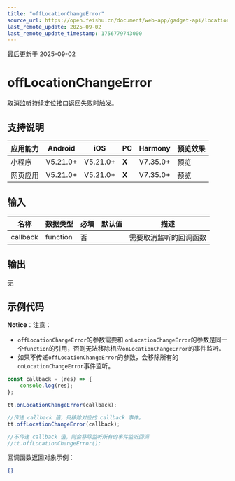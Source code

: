 ```yaml
---
title: "offLocationChangeError"
source_url: https://open.feishu.cn/document/web-app/gadget-api/location/offlocationchangeerror
last_remote_update: 2025-09-02
last_remote_update_timestamp: 1756779743000
---
```

最后更新于 2025-09-02

# offLocationChangeError

取消监听持续定位接口返回失败时触发。

## 支持说明

应用能力 | Android | iOS | PC | Harmony | 预览效果
--- | --- | --- | --- | --- | ---
小程序 | V5.21.0+ | V5.21.0+ | **X** | V7.35.0+ | 预览
网页应用 | V5.21.0+ | V5.21.0+ | **X** | V7.35.0+ | 预览

## 输入

名称 | 数据类型 | 必填 | 默认值 | 描述
--- | --- | --- | --- | ---
callback | function | 否 |  | 需要取消监听的回调函数

## 输出
无

## 示例代码
**Notice**：注意：
- `offLocationChangeError`的参数需要和 `onLocationChangeError`的参数是同一个`function`的引用，否则无法移除相应`onLocationChangeError`的事件监听。
- 如果不传递`offLocationChangeError`的参数，会移除所有的`onLocationChangeError`事件监听。
```js
const callback = (res) => {
	console.log(res);
};

tt.onLocationChangeError(callback);

//传递 callback 值，只移除对应的 callback 事件。
tt.offLocationChangeError(callback);

//不传递 callback 值，则会移除监听所有的事件监听回调
//tt.offLocationChangeError();
```

回调函数返回对象示例：
```json
{}
```
